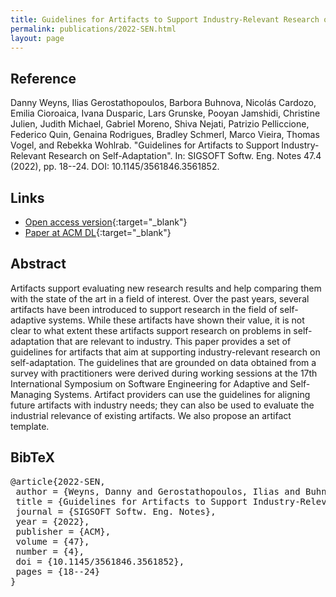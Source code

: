 ```yaml
---
title: Guidelines for Artifacts to Support Industry-Relevant Research on Self-Adaptation
permalink: publications/2022-SEN.html
layout: page
---
```


## Reference
Danny Weyns, Ilias Gerostathopoulos, Barbora Buhnova, Nicolás Cardozo, Emilia Cioroaica, Ivana Dusparic, Lars Grunske, Pooyan Jamshidi, Christine Julien, Judith Michael, Gabriel Moreno, Shiva Nejati, Patrizio Pelliccione, Federico Quin, Genaina Rodrigues, Bradley Schmerl, Marco Vieira, Thomas Vogel, and Rebekka Wohlrab. "Guidelines for Artifacts to Support Industry-Relevant Research on Self-Adaptation". In: SIGSOFT Softw. Eng. Notes 47.4 (2022), pp. 18--24. DOI: 10.1145/3561846.3561852.

## Links
* [Open access version](https://doi.org/10.48550/arXiv.2206.12492){:target="_blank"}
* [Paper at ACM DL](https://doi.org/10.1145/3561846.3561852){:target="_blank"}

## Abstract
Artifacts support evaluating new research results and help comparing them with the state of the art in a field of interest. Over the past years, several artifacts have been introduced to support research in the field of self-adaptive systems. While these artifacts have shown their value, it is not clear to what extent these artifacts support research on problems in self-adaptation that are relevant to industry. This paper provides a set of guidelines for artifacts that aim at supporting industry-relevant research on self-adaptation. The guidelines that are grounded on data obtained from a survey with practitioners were derived during working sessions at the 17th International Symposium on Software Engineering for Adaptive and Self-Managing Systems. Artifact providers can use the guidelines for aligning future artifacts with industry needs; they can also be used to evaluate the industrial relevance of existing artifacts. We also propose an artifact template.


## BibTeX

<div class="bibtex">
<pre>@article{2022-SEN,
 author = {Weyns, Danny and Gerostathopoulos, Ilias and Buhnova, Barbora and Cardozo, Nicol\'{a}s and Cioroaica, Emilia and Dusparic, Ivana and Grunske, Lars and Jamshidi, Pooyan and Julien, Christine and Michael, Judith and Moreno, Gabriel and Nejati, Shiva and Pelliccione, Patrizio and Quin, Federico and Rodrigues, Genaina and Schmerl, Bradley and Vieira, Marco and Vogel, Thomas and Wohlrab, Rebekka},
 title = {Guidelines for Artifacts to Support Industry-Relevant Research on Self-Adaptation},
 journal = {SIGSOFT Softw. Eng. Notes},
 year = {2022},
 publisher = {ACM},
 volume = {47},
 number = {4},
 doi = {10.1145/3561846.3561852},
 pages = {18--24}
}</pre>
</div>
